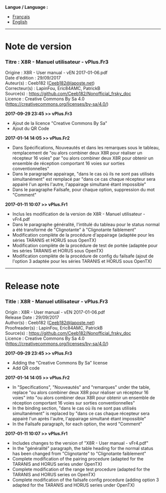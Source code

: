 **Langue / Language :**
- [Français](#FR)
- [English](#EN)

--------------------------------------------------------------------------------------

<a name="FR"></a>
# Note de version

### Titre : X8R - Manuel utilisateur - vPlus.Fr3  
Origine : X8R - User manual - vEN 2017-01-06.pdf  
Date d'édition : 29/09/2017  
Auteur(s) : Ceeb182 (Ceeb182@laposte.net)  
Correcteur(s) : LapinFou, Eric84AMC, PatrickB  
Source(s) : https://github.com/Ceeb182/Nonofficial_frsky_doc  
Licence : Creative Commons By Sa 4.0 (https://creativecommons.org/licenses/by-sa/4.0/)  

**2017-09-29 23:45 >> vPlus.Fr3**  
- Ajout de la licence "Creative Commons By Sa"
- Ajout du QR Code

**2017-01-14 14:05 >> vPlus.Fr2**
- Dans Spécifications, Nouveautés et dans les remarques sous le tableau, remplacement de "ou alors combiner deux X8R pour réaliser un récepteur 16 voies" par "ou alors combiner deux X8R pour obtenir un ensemble de réception comportant 16 voies sur sorties conventionnelles"
- Dans le paragraphe appairage, "dans le cas où ils ne sont pas utilisés simultanément" est remplacé par "dans ce cas chaque récepteur sera appairé l'un après l'autre, l'appairage simultané étant impossible"
- Dans le paragraphe Failsafe, pour chaque option, suppression du mot "Comment"

**2017-01-11 10:07 >> vPlus.Fr1**
- Inclus les modification de la version de X8R - Manuel utilisateur - vFr4.pdf
- Dans le paragraphe généralité, l'intitulé du tableau pour le status normal a été transformé de "Clignotante" à "Clignotante faiblement"
- Modification complète de la procédure d'appairage (adaptée pour les séries TARANIS et HORUS sous OpenTX)
- Modification complète de la procédure de test de portée (adaptée pour les séries TARANIS et HORUS sous OpenTX)
- Modification complète de la procédure de config du failsafe (ajout de l'option 3 adaptée pour les séries TARANIS et HORUS sous OpenTX)

--------------------------------------------------------------------------------------

<a name="EN"></a>
# Release note

### Title : X8R - Manuel utilisateur - vPlus.Fr3  
Origin : X8R - User manual - vEN 2017-01-06.pdf  
Release Date : 29/09/2017  
Author(s) : Ceeb182 (Ceeb182@laposte.net)  
Proofreader(s) : LapinFou, Eric84AMC, PatrickB  
Source(s) : https://github.com/Ceeb182/Nonofficial_frsky_doc  
Licence : Creative Commons By Sa 4.0 (https://creativecommons.org/licenses/by-sa/4.0/)  

**2017-09-29 23:45 >> vPlus.Fr3**  
- Adding the "Creative Commons By Sa" license
- Add QR code

**2017-01-14 14:05 >> vPlus.Fr2**
- In "Specifications", "Nouveautés" and "remarques" under the table, replace "ou alors combiner deux X8R pour réaliser un récepteur 16 voies" into "ou alors combiner deux X8R pour obtenir un ensemble de réception comportant 16 voies sur sorties conventionnelles"
- In the binding section, "dans le cas où ils ne sont pas utilisés simultanément" is replaced by "dans ce cas chaque récepteur sera appairé l'un après l'autre, l'appairage simultané étant impossible"
- In the Failsafe paragraph, for each option, the word "Comment"

**2017-01-11 10:07 >> vPlus.Fr1**
- Includes changes to the version of "X8R - User manual - vFr4.pdf"
- In the "généralité" paragraph, the table heading for the normal status has been changed from "Clignotante" to "Clignotante faiblement"
- Complete modification of the pairing procedure (adapted for the TARANIS and HORUS series under OpenTX)
- Complete modification of the range test procedure (adapted for the TARANIS and HORUS series on OpenTX)
- Complete modification of the failsafe config procedure (adding option 3 adapted for the TARANIS and HORUS series under OpenTX)  